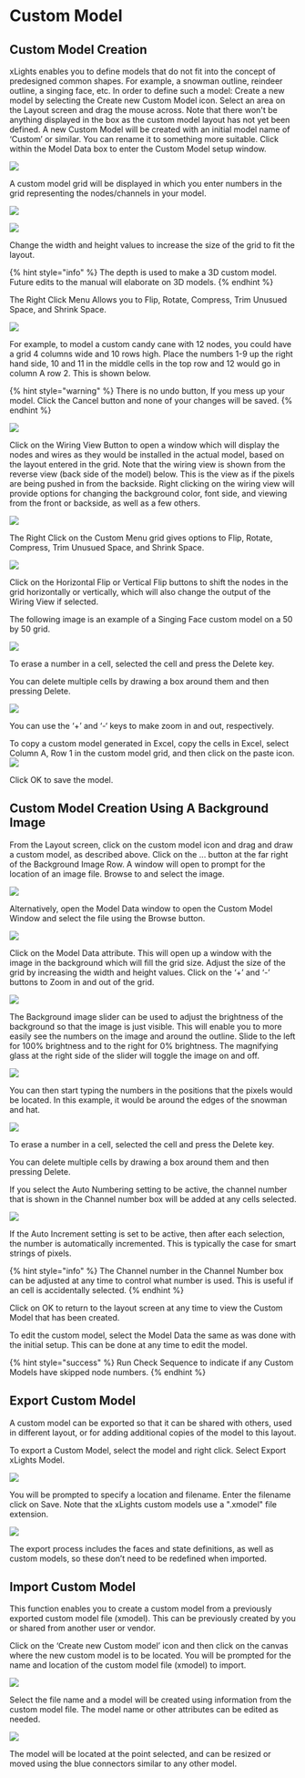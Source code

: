 # Custom Model

## **Custom Model Creation**

xLights enables you to define models that do not fit into the concept of predesigned common shapes. For example, a snowman outline, reindeer outline, a singing face, etc. In order to define such a model: Create a new model by selecting the Create new Custom Model icon. Select an area on the Layout screen and drag the mouse across. Note that there won't be anything displayed in the box as the custom model layout has not yet been defined. A new Custom Model will be created with an initial model name of ‘Custom’ or similar. You can rename it to something more suitable. Click within the Model Data box to enter the Custom Model setup window.

![](../../../.gitbook/assets/base641b33920b2101a9b6.png)

A custom model grid will be displayed in which you enter numbers in the grid representing the nodes/channels in your model.

![](<../../../.gitbook/assets/image (348).png>)

![](<../../../.gitbook/assets/image (235).png>)

Change the width and height values to increase the size of the grid to fit the layout.

{% hint style="info" %}
The depth is used to make a 3D custom model. Future edits to the manual will elaborate on 3D models.
{% endhint %}

The Right Click Menu Allows you to Flip, Rotate, Compress, Trim Unusued Space, and Shrink Space.

![](<../../../.gitbook/assets/image (338).png>)

For example, to model a custom candy cane with 12 nodes, you could have a grid 4 columns wide and 10 rows high. Place the numbers 1-9 up the right hand side, 10 and 11 in the middle cells in the top row and 12 would go in column A row 2. This is shown below.

{% hint style="warning" %}
There is no undo button, If you mess up your model. Click the Cancel button and none of your changes will be saved.
{% endhint %}

![](../../../.gitbook/assets/custom-candy-cane.JPG)

Click on the Wiring View Button to open a window which will display the nodes and wires as they would be installed in the actual model, based on the layout entered in the grid. Note that the wiring view is shown from the reverse view (back side of the model) below. This is the view as if the pixels are being pushed in from the backside. Right clicking on the wiring view will provide options for changing the background color, font side, and viewing from the front or backside, as well as a few others.

![](../../../.gitbook/assets/custom-candy-cane-wiring.JPG)

The Right Click on the Custom Menu grid gives options to Flip, Rotate, Compress, Trim Unusued Space, and Shrink Space.

![](<../../../.gitbook/assets/image (526).png>)

Click on the Horizontal Flip or Vertical Flip buttons to shift the nodes in the grid horizontally or vertically, which will also change the output of the Wiring View if selected.

The following image is an example of a Singing Face custom model on a 50 by 50 grid.

![](../../../.gitbook/assets/base64192bd6809edb3235.png)

To erase a number in a cell, selected the cell and press the Delete key.

You can delete multiple cells by drawing a box around them and then pressing Delete.

![](<../../../.gitbook/assets/image (675).png>)

You can use the ‘+’ and ‘-‘ keys to make zoom in and out, respectively.

To copy a custom model generated in Excel, copy the cells in Excel, select Column A, Row 1 in the custom model grid, and then click on the paste icon. ![](../../../.gitbook/assets/paste-icon.JPG)

Click OK to save the model.

## Custom Model Creation Using A Background Image

From the Layout screen, click on the custom model icon and drag and draw a custom model, as described above. Click on the ... button at the far right of the Background Image Row. A window will open to prompt for the location of an image file. Browse to and select the image.

![](../../../.gitbook/assets/custom-model-background.JPG)

Alternatively, open the Model Data window to open the Custom Model Window and select the file using the Browse button.

![](<../../../.gitbook/assets/image (130).png>)

Click on the Model Data attribute. This will open up a window with the image in the background which will fill the grid size. Adjust the size of the grid by increasing the width and height values. Click on the ‘+’ and ‘-’ buttons to Zoom in and out of the grid.

![](../../../.gitbook/assets/base6421ed5502235020.png)

The Background image slider can be used to adjust the brightness of the background so that the image is just visible. This will enable you to more easily see the numbers on the image and around the outline. Slide to the left for 100% brightness and to the right for 0% brightness. The magnifying glass at the right side of the slider will toggle the image on and off.

![](<../../../.gitbook/assets/image (130).png>)

You can then start typing the numbers in the positions that the pixels would be located. In this example, it would be around the edges of the snowman and hat.

![](../../../.gitbook/assets/base64951e11698c0fd82c.png)

To erase a number in a cell, selected the cell and press the Delete key.

You can delete multiple cells by drawing a box around them and then pressing Delete.

If you select the Auto Numbering setting to be active, the channel number that is shown in the Channel number box will be added at any cells selected.

![](../../../.gitbook/assets/base64fcf3694f3580730e.png)

If the Auto Increment setting is set to be active, then after each selection, the number is automatically incremented. This is typically the case for smart strings of pixels.

{% hint style="info" %}
The Channel number in the Channel Number box can be adjusted at any time to control what number is used. This is useful if an cell is accidentally selected.
{% endhint %}

Click on OK to return to the layout screen at any time to view the Custom Model that has been created.

To edit the custom model, select the Model Data the same as was done with the initial setup. This can be done at any time to edit the model.

{% hint style="success" %}
Run Check Sequence to indicate if any Custom Models have skipped node numbers.
{% endhint %}

## **Export Custom Model**

A custom model can be exported so that it can be shared with others, used in different layout, or for adding additional copies of the model to this layout.

To export a Custom Model, select the model and right click. Select Export xLights Model.

![](../../../.gitbook/assets/custom-model-right-click.JPG)

You will be prompted to specify a location and filename. Enter the filename click on Save. Note that the xLights custom models use a ".xmodel" file extension.

![](../../../.gitbook/assets/base64b9b5c9502df0d600.png)

The export process includes the faces and state definitions, as well as custom models, so these don’t need to be redefined when imported.

## Import Custom Model

This function enables you to create a custom model from a previously exported custom model file (xmodel). This can be previously created by you or shared from another user or vendor.

Click on the ‘Create new Custom model’ icon and then click on the canvas where the new custom model is to be located. You will be prompted for the name and location of the custom model file (xmodel) to import.

![](../../../.gitbook/assets/base64d71dbcb00dbe7150.png)

Select the file name and a model will be created using information from the custom model file. The model name or other attributes can be edited as needed.

![](../../../.gitbook/assets/base64f1666632277ae7bf.png)

The model will be located at the point selected, and can be resized or moved using the blue connectors similar to any other model.
